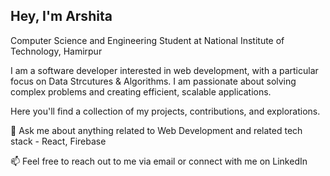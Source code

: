 ## Hey, I'm Arshita
Computer Science and Engineering Student at National Institute of Technology, Hamirpur

I am a  software developer interested in web development, with a particular focus on Data Strcutures & Algorithms. I am passionate about solving complex problems and creating efficient, scalable applications.

Here you'll find a collection of my projects, contributions, and explorations.

💬 Ask me about anything related to Web Development and related tech stack - React, Firebase

📫 Feel free to reach out to me via email or connect with me on LinkedIn
